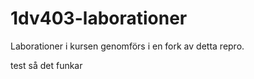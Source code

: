 1dv403-laborationer
===================

Laborationer i kursen genomförs i en fork av detta repro.

test så det funkar
